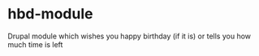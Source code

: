 # hbd-module
Drupal module which wishes you happy birthday (if it is) or tells you how much time is left
